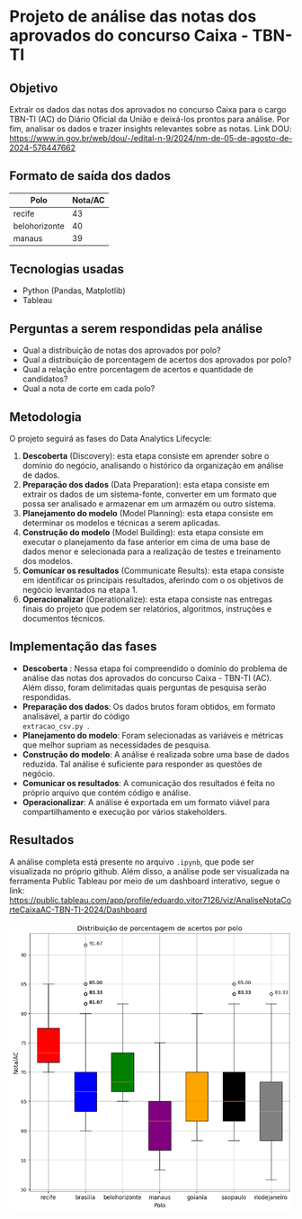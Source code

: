 # Projeto de análise das notas dos aprovados do concurso Caixa - TBN-TI

## Objetivo

Extrair os dados das notas dos aprovados no concurso Caixa para o cargo TBN-TI (AC) do Diário Oficial da União e deixá-los prontos para análise. Por fim, analisar os dados e trazer insights relevantes sobre as notas. 
Link DOU: https://www.in.gov.br/web/dou/-/edital-n-9/2024/nm-de-05-de-agosto-de-2024-576447662

## Formato de saída dos dados

| Polo | Nota/AC |
|------|---------|
| recife     |  43       |
| belohorizonte     |    40    |
|  manaus    |   39      |

## Tecnologias usadas

- Python (Pandas, Matplotlib)
- Tableau

## Perguntas a serem respondidas pela análise

- Qual a distribuição de notas dos aprovados por polo?
- Qual a distribuição de porcentagem de acertos dos aprovados por polo?
- Qual a relação entre porcentagem de acertos e quantidade de candidatos?
- Qual a nota de corte em cada polo?

## Metodologia

O projeto seguirá as fases do Data Analytics Lifecycle:

1. **Descoberta** (Discovery): esta etapa consiste em aprender sobre o domínio do negócio, analisando o histórico da organização em análise de dados.
2. **Preparação dos dados** (Data Preparation): esta etapa consiste em extrair os dados de um sistema-fonte, converter em um formato que possa ser analisado e armazenar em um armazém ou outro sistema.
3. **Planejamento do modelo** (Model Planning): esta etapa consiste em determinar os modelos e técnicas a serem aplicadas.
4. **Construção do modelo** (Model Building): esta etapa consiste em executar o planejamento da fase anterior em cima de uma base de dados menor e selecionada para a realização de testes e treinamento dos modelos.
5. **Comunicar os resultados** (Communicate Results): esta etapa consiste em identificar os principais resultados, aferindo com o os objetivos de negócio levantados na etapa 1. 
6. **Operacionalizar** (Operationalize): esta etapa consiste nas entregas finais do projeto que podem ser relatórios, algoritmos, instruções e documentos técnicos. 

## Implementação das fases

- **Descoberta** : Nessa etapa foi compreendido o domínio do problema de análise das notas dos aprovados do concurso Caixa - TBN-TI (AC). Além disso, foram delimitadas quais perguntas de pesquisa serão respondidas. 
- **Preparação dos dados**: Os dados brutos foram obtidos, em formato analisável, a partir do código <code> extracao_csv.py </code>.
- **Planejamento do modelo**: Foram selecionadas as variáveis e métricas que melhor supriam as necessidades de pesquisa.
- **Construção do modelo**: A análise é realizada sobre uma base de dados reduzida. Tal análise é suficiente para responder as questões de negócio.
- **Comunicar os resultados**: A comunicação dos resultados é feita no próprio arquivo que contém código e análise.
- **Operacionalizar**: A análise é exportada em um formato viável para compartilhamento e execução por vários stakeholders.

## Resultados

A análise completa está presente no arquivo <code>.ipynb</code>, que pode ser visualizada no próprio github. Além disso, a análise pode ser visualizada na ferramenta Public Tableau por meio de um dashboard interativo, segue o link: https://public.tableau.com/app/profile/eduardo.vitor7126/viz/AnaliseNotaCorteCaixaAC-TBN-TI-2024/Dashboard

![alt text](img/distribuicao_pct_notas.png)

